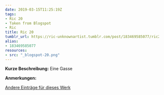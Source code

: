```yaml
---
date: 2019-03-15T11:25:19Z
tags:
- Ric 20
- Taken from Blogspot
- Ric
title: Ric 20
tumblr_url: https://ric-unknownartist.tumblr.com/post/183469585077/ric20
alias:
- 183469585077
resources:
- src: "_blogspot-20.png"
---
```


**Kurze Beschreibung:** Eine Gasse

**Anmerkungen:**

[Andere Einträge für dieses Werk](/tags/Ric-20)
